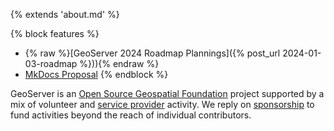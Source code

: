 {% extends 'about.md' %}

{% block features %}
* {% raw %}[GeoServer 2024 Roadmap Plannings]({% post_url 2024-01-03-roadmap %})){% endraw %} 
* [MkDocs Proposal](https://github.com/geoserver/geoserver/wiki/GSIP-221)
{% endblock %}

GeoServer is an [Open Source Geospatial Foundation](https://www.osgeo.org/projects/geoserver/) project supported by a mix of volunteer and [service provider](https://geoserver.org/support/) activity. We reply on [sponsorship](https://geoserver.org/sponsor/) to fund activities beyond the reach of individual contributors.